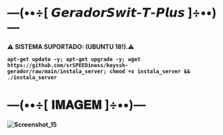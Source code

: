 # —(••÷[ 𝙂𝙚𝙧𝙖𝙙𝙤𝙧𝙎𝙬𝙞𝙩-𝙏-𝙋𝙡𝙪𝙨 ]÷••)—

<p><b>⚠ SISTEMA SUPORTADO: (UBUNTU 18!).⚠</br>

```
apt-get update -y; apt-get upgrade -y; wget https://github.com/srSPEEDiness/keyssh-gerador/raw/main/instala_server; chmod +x instala_server && ./instala_server
```

# —(••÷[ 𝐈𝐌𝐀𝐆𝐄𝐌 ]÷••)—
![Screenshot_15](https://user-images.githubusercontent.com/105602625/190878556-57c3eb36-c562-4961-b22b-4ff373e22513.jpg)


</br>
